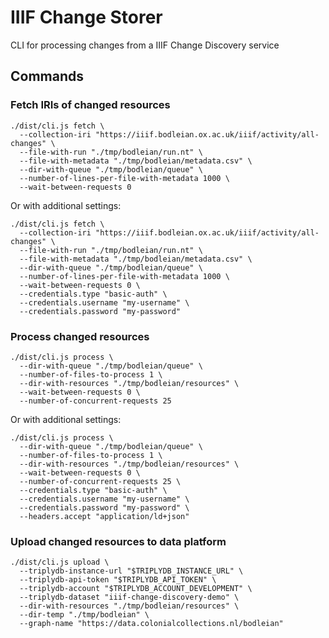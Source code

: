 # IIIF Change Storer

CLI for processing changes from a IIIF Change Discovery service

## Commands

### Fetch IRIs of changed resources

    ./dist/cli.js fetch \
      --collection-iri "https://iiif.bodleian.ox.ac.uk/iiif/activity/all-changes" \
      --file-with-run "./tmp/bodleian/run.nt" \
      --file-with-metadata "./tmp/bodleian/metadata.csv" \
      --dir-with-queue "./tmp/bodleian/queue" \
      --number-of-lines-per-file-with-metadata 1000 \
      --wait-between-requests 0

Or with additional settings:

    ./dist/cli.js fetch \
      --collection-iri "https://iiif.bodleian.ox.ac.uk/iiif/activity/all-changes" \
      --file-with-run "./tmp/bodleian/run.nt" \
      --file-with-metadata "./tmp/bodleian/metadata.csv" \
      --dir-with-queue "./tmp/bodleian/queue" \
      --number-of-lines-per-file-with-metadata 1000 \
      --wait-between-requests 0 \
      --credentials.type "basic-auth" \
      --credentials.username "my-username" \
      --credentials.password "my-password"

### Process changed resources

    ./dist/cli.js process \
      --dir-with-queue "./tmp/bodleian/queue" \
      --number-of-files-to-process 1 \
      --dir-with-resources "./tmp/bodleian/resources" \
      --wait-between-requests 0 \
      --number-of-concurrent-requests 25

Or with additional settings:

    ./dist/cli.js process \
      --dir-with-queue "./tmp/bodleian/queue" \
      --number-of-files-to-process 1 \
      --dir-with-resources "./tmp/bodleian/resources" \
      --wait-between-requests 0 \
      --number-of-concurrent-requests 25 \
      --credentials.type "basic-auth" \
      --credentials.username "my-username" \
      --credentials.password "my-password" \
      --headers.accept "application/ld+json"

### Upload changed resources to data platform

    ./dist/cli.js upload \
      --triplydb-instance-url "$TRIPLYDB_INSTANCE_URL" \
      --triplydb-api-token "$TRIPLYDB_API_TOKEN" \
      --triplydb-account "$TRIPLYDB_ACCOUNT_DEVELOPMENT" \
      --triplydb-dataset "iiif-change-discovery-demo" \
      --dir-with-resources "./tmp/bodleian/resources" \
      --dir-temp "./tmp/bodleian" \
      --graph-name "https://data.colonialcollections.nl/bodleian"

